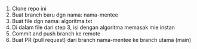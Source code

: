 1. Clone repo ini
2. Buat branch baru dgn nama: nama-mentee
3. Buat file dgn nama: algoritma.txt
4. Di dalam file dari step 3, isi dengan algoritma memasak mie instan
5. Commit and push branch ke remote
6. Buat PR (pull request) dari branch nama-mentee ke branch utama (main)
